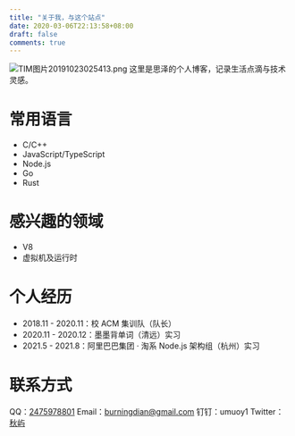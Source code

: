 ```yaml
---
title: "关于我，与这个站点"
date: 2020-03-06T22:13:58+08:00
draft: false
comments: true
---
```

![TIM图片20191023025413.png](https://i.loli.net/2021/09/14/RbTIH9ZDXycPUj8.png)
这里是思泽的个人博客，记录生活点滴与技术灵感。
# 常用语言
- C/C++
- JavaScript/TypeScript
- Node.js
- Go
- Rust
# 感兴趣的领域
- V8
- 虚拟机及运行时

# 个人经历
- 2018.11 - 2020.11：校 ACM 集训队（队长）
- 2020.11 - 2020.12：墨墨背单词（清远）实习
- 2021.5 - 2021.8：阿里巴巴集团 · 淘系 Node.js 架构组（杭州）实习
# 联系方式

QQ：[2475978801](http://wpa.qq.com/msgrd?v=3&uin=2475978801&site=qq&menu=yes)
Email：burningdian@gmail.com
钉钉：umuoy1
Twitter：[秋屿](https://twitter.com/umuoy11)

